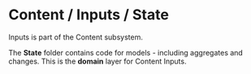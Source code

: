# Content / Inputs / State

Inputs is part of the Content subsystem.
  
The **State** folder contains code for models - including aggregates and changes. This is the **domain** layer for Content Inputs.
